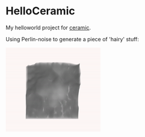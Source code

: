 # HelloCeramic
 My helloworld project for [ceramic](https://ceramic-engine.com).

Using Perlin-noise to generate a piece of 'hairy' stuff:

![](image/output.gif)
